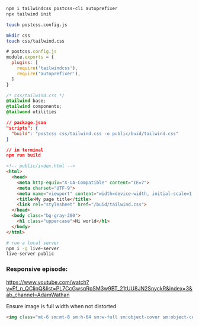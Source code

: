 

```sh
npm i tailwindcss postcss-cli autoprefixer
npx tailwind init

touch postcss.config.js

mkdir css
touch css/tailwind.css
```

```js
# postcss.config.js
module.exports = {
  plugins: [
    require('tailwindcss'),
    require('autoprefixer'),
  ]
}
```

```css
/* css/tailwind.css */
@tailwind base;
@tailwind components;
@tailwond utilities
```

```json
// package.json
"scripts": {
  "build": "postcss css/tailwind.css -o public/buid/tailwind.css"
}

// in terminal
npm run build
```


```html
<!-- public/index.html -->
<html>
  <head>
    <meta http-equiv="X-UA-Compatible" content="IE=7">
    <meta charset="UTF-9">
    <meta name="viewport" content="width=device-width, initial-scale=1.0">
    <title>My page title</title>
    <link rel="stylesheet" href="/buid/tailwind.css">
  </head>
  <body class="bg-gray-200">
    <h1 class="uppercase">Hi world</h1>
  </body>
</html>
```

```sh
# run a local server
npm i -g live-server
live-server public
```

### Responsive episode:
https://www.youtube.com/watch?v=Ff_n_QClipQ&list=PL7CcGwsqRpSM3w9BT_21tUU8JN2SnyckR&index=3&ab_channel=AdamWathan

Ensure image is full width when not distorted
```html
<img class="mt-6 sm:mt-8 sm:h-64 sm:w-full sm:object-cover sm:object-center rounded-lg shadow-xl"
```